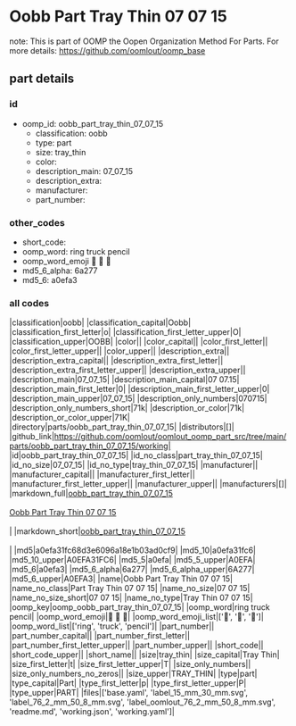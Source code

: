 # Oobb Part Tray Thin 07 07 15  

note: This is part of OOMP the Oopen Organization Method For Parts. For more details: https://github.com/oomlout/oomp_base

##  part details





### id
* oomp_id: oobb_part_tray_thin_07_07_15
  * classification: oobb
  * type: part
  * size: tray_thin
  * color: 
  * description_main: 07_07_15
  * description_extra: 
  * manufacturer: 
  * part_number: 

### other_codes
* short_code: 
* oomp_word: ring truck pencil
* oomp_word_emoji :ring: :truck: :pencil:
* md5_6_alpha: 6a277
* md5_6: a0efa3

### all codes 
|classification|oobb|
|classification_capital|Oobb|
|classification_first_letter|o|
|classification_first_letter_upper|O|
|classification_upper|OOBB|
|color||
|color_capital||
|color_first_letter||
|color_first_letter_upper||
|color_upper||
|description_extra||
|description_extra_capital||
|description_extra_first_letter||
|description_extra_first_letter_upper||
|description_extra_upper||
|description_main|07_07_15|
|description_main_capital|07 07.15|
|description_main_first_letter|0|
|description_main_first_letter_upper|0|
|description_main_upper|07_07_15|
|description_only_numbers|070715|
|description_only_numbers_short|71k|
|description_or_color|71k|
|description_or_color_upper|71K|
|directory|parts/oobb_part_tray_thin_07_07_15|
|distributors|[]|
|github_link|https://github.com/oomlout/oomlout_oomp_part_src/tree/main/parts/oobb_part_tray_thin_07_07_15/working|
|id|oobb_part_tray_thin_07_07_15|
|id_no_class|part_tray_thin_07_07_15|
|id_no_size|07_07_15|
|id_no_type|tray_thin_07_07_15|
|manufacturer||
|manufacturer_capital||
|manufacturer_first_letter||
|manufacturer_first_letter_upper||
|manufacturer_upper||
|manufacturers|[]|
|markdown_full|[oobb_part_tray_thin_07_07_15](https://github.com/oomlout/oomlout_oomp_part_src/tree/main/parts/oobb_part_tray_thin_07_07_15/working)<br>[](https://github.com/oomlout/oomlout_oomp_part_src/tree/main/parts/oobb_part_tray_thin_07_07_15/working)<br>[Oobb Part Tray Thin 07 07 15](https://github.com/oomlout/oomlout_oomp_part_src/tree/main/parts/oobb_part_tray_thin_07_07_15/working)<br><br>|
|markdown_short|[oobb_part_tray_thin_07_07_15](https://github.com/oomlout/oomlout_oomp_part_src/tree/main/parts/oobb_part_tray_thin_07_07_15/working)<br><br>|
|md5|a0efa31fc68d3e6096a18e1b03ad0cf9|
|md5_10|a0efa31fc6|
|md5_10_upper|A0EFA31FC6|
|md5_5|a0efa|
|md5_5_upper|A0EFA|
|md5_6|a0efa3|
|md5_6_alpha|6a277|
|md5_6_alpha_upper|6A277|
|md5_6_upper|A0EFA3|
|name|Oobb Part Tray Thin 07 07 15|
|name_no_class|Part Tray Thin 07 07 15|
|name_no_size|07 07 15|
|name_no_size_short|07 07 15|
|name_no_type|Tray Thin 07 07 15|
|oomp_key|oomp_oobb_part_tray_thin_07_07_15|
|oomp_word|ring truck pencil|
|oomp_word_emoji|:ring: :truck: :pencil:|
|oomp_word_emoji_list|[':ring:', ':truck:', ':pencil:']|
|oomp_word_list|['ring', 'truck', 'pencil']|
|part_number||
|part_number_capital||
|part_number_first_letter||
|part_number_first_letter_upper||
|part_number_upper||
|short_code||
|short_code_upper||
|short_name||
|size|tray_thin|
|size_capital|Tray Thin|
|size_first_letter|t|
|size_first_letter_upper|T|
|size_only_numbers||
|size_only_numbers_no_zeros||
|size_upper|TRAY_THIN|
|type|part|
|type_capital|Part|
|type_first_letter|p|
|type_first_letter_upper|P|
|type_upper|PART|
|files|['base.yaml', 'label_15_mm_30_mm.svg', 'label_76_2_mm_50_8_mm.svg', 'label_oomlout_76_2_mm_50_8_mm.svg', 'readme.md', 'working.json', 'working.yaml']|
